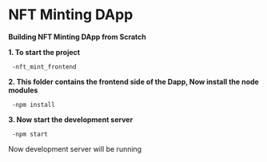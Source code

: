  # NFT Minting DApp


**Building NFT Minting DApp from Scratch**



**1. To start the project** 

     -nft_mint_frontend
 
 
 **2. This folder contains the frontend side of the Dapp, Now install the node modules** 
 
     -npm install
 
 
 **3. Now start the development server** 
 
     -npm start
 
 
 Now development server will be running


